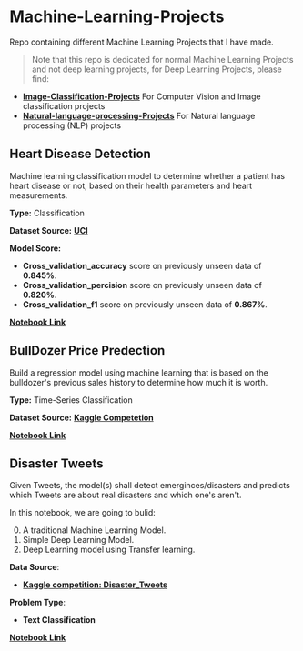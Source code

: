 # Machine-Learning-Projects
Repo containing different Machine Learning Projects that I have made.

> Note that this repo is dedicated for normal Machine Learning Projects and not deep learning projects, for Deep Learning Projects, please find: 
* [**Image-Classification-Projects**](https://github.com/Sayed-Husain/Image-Classification-Projects) For Computer Vision and Image classification projects
* [**Natural-language-processing-Projects**](https://github.com/Sayed-Husain/Natural-Language-Processing-Projects) For Natural language processing (NLP) projects


## Heart Disease Detection

Machine learning classification model to determine whether a patient has heart disease or not, based on their health parameters and heart measurements.

**Type:** Classification

**Dataset Source:** [**UCI**](https://archive.ics.uci.edu/ml/datasets/heart+disease)

**Model Score:**

* **Cross_validation_accuracy** score on previously unseen data of **0.845%**.
* **Cross_validation_percision** score on previously unseen data of **0.820%**.
* **Cross_validation_f1** score on previously unseen data of **0.867%**.


[**Notebook Link**](https://github.com/Sayed-Husain/Machine-Learning-Projects/blob/main/Heart%20Disease/Heart%20Disease%20Classification.ipynb)



## BullDozer Price Predection 

Build a regression model using machine learning that is based on the bulldozer's previous sales history to determine how much it is worth.

**Type:** Time-Series Classification

**Dataset Source:** [**Kaggle Competetion**](https://www.kaggle.com/competitions/bluebook-for-bulldozers/data)


[**Notebook Link**](https://github.com/Sayed-Husain/Machine-Learning-Projects/blob/main/BullDozer%20Price/end-to-end-bulldozer-price-regression.ipynb)


## Disaster Tweets
Given Tweets, the model(s) shall detect emerginces/disasters and predicts which Tweets are about real disasters and which one's aren't.

In this notebook, we are going to bulid:

0. A traditional Machine Learning Model.
1. Simple Deep Learning Model.
2. Deep Learning model using Transfer learning.

**Data Source**: 
* [**Kaggle competition: Disaster_Tweets**](https://www.kaggle.com/competitions/nlp-getting-started)

**Problem Type**: 
* **Text Classification**

[**Notebook Link**](https://github.com/Sayed-Husain/Natural-Language-Processing-Projects/blob/main/Disaster_Tweets/Disaster_Tweets.ipynb)


